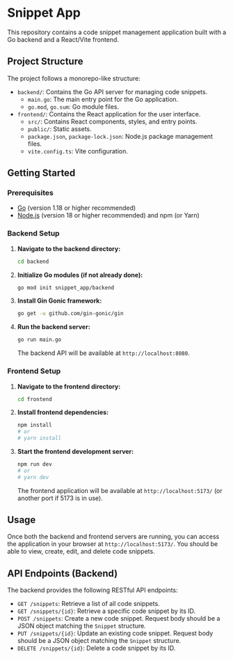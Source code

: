 # Snippet App

This repository contains a code snippet management application built with a Go backend and a React/Vite frontend.

## Project Structure

The project follows a monorepo-like structure:

-   `backend/`: Contains the Go API server for managing code snippets.
    -   `main.go`: The main entry point for the Go application.
    -   `go.mod`, `go.sum`: Go module files.
-   `frontend/`: Contains the React application for the user interface.
    -   `src/`: Contains React components, styles, and entry points.
    -   `public/`: Static assets.
    -   `package.json`, `package-lock.json`: Node.js package management files.
    -   `vite.config.ts`: Vite configuration.

## Getting Started

### Prerequisites

*   [Go](https://go.dev/doc/install) (version 1.18 or higher recommended)
*   [Node.js](https://nodejs.org/) (version 18 or higher recommended) and npm (or Yarn)

### Backend Setup

1.  **Navigate to the backend directory:**
    ```bash
    cd backend
    ```
2.  **Initialize Go modules (if not already done):**
    ```bash
    go mod init snippet_app/backend
    ```
3.  **Install Gin Gonic framework:**
    ```bash
    go get -u github.com/gin-gonic/gin
    ```
4.  **Run the backend server:**
    ```bash
    go run main.go
    ```
    The backend API will be available at `http://localhost:8080`.

### Frontend Setup

1.  **Navigate to the frontend directory:**
    ```bash
    cd frontend
    ```
2.  **Install frontend dependencies:**
    ```bash
    npm install
    # or
    # yarn install
    ```
3.  **Start the frontend development server:**
    ```bash
    npm run dev
    # or
    # yarn dev
    ```
    The frontend application will be available at `http://localhost:5173/` (or another port if 5173 is in use).

## Usage

Once both the backend and frontend servers are running, you can access the application in your browser at `http://localhost:5173/`. You should be able to view, create, edit, and delete code snippets.

## API Endpoints (Backend)

The backend provides the following RESTful API endpoints:

-   `GET /snippets`: Retrieve a list of all code snippets.
-   `GET /snippets/{id}`: Retrieve a specific code snippet by its ID.
-   `POST /snippets`: Create a new code snippet. Request body should be a JSON object matching the `Snippet` structure.
-   `PUT /snippets/{id}`: Update an existing code snippet. Request body should be a JSON object matching the `Snippet` structure.
-   `DELETE /snippets/{id}`: Delete a code snippet by its ID.
